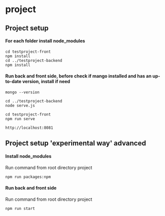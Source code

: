 # project

## Project setup

#### For each folder install node_modules

```
cd testproject-front
npm install
cd ../testproject-backend
npm install
```
#### Run back and front side, before check if mango installed and has an up-to-date version, install if need

```
mongo --version

cd ../testproject-backend
node serve.js

cd testproject-front
npm run serve

http://localhost:8081

```

## Project setup 'experimental way' advanced  

#### Install node_modules 
Run command from root directory project  
```
npm run packages:npm
```
#### Run back and front side
Run command from root directory project  
```
npm run start
```
